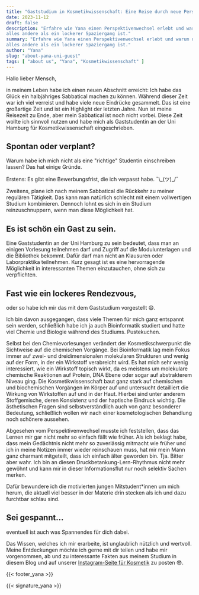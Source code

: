 ```yaml
---
title: "Gaststudium in Kosmetikwissenschaft: Eine Reise durch neue Perspektiven und Herausforderungen"
date: 2023-11-12
draft: false
description: "Erfahre wie Yana einen Perspektivenwechsel erlebt und warum das faszinierende Kosmetik-Fachgebiet
alles andere als ein lockerer Spaziergang ist."
summary: "Erfahre wie Yana einen Perspektivenwechsel erlebt und warum das faszinierende Kosmetik-Fachgebiet
alles andere als ein lockerer Spaziergang ist."
author: "Yana"
slug: "about-yana-uni-guest"
tags: [ "about us", "Yana", "Kosmetikwissenschaft" ]
---
```


Hallo lieber Mensch,

in meinem Leben habe ich einen neuen Abschnitt erreicht: Ich habe das Glück ein halbjähriges Sabbatical machen zu
können. Während dieser Zeit war ich viel verreist und habe viele neue Eindrücke gesammelt. Das ist eine
großartige Zeit und ist ein Highlight der letzten Jahre. Nun ist meine Reisezeit zu Ende, aber mein Sabbatical ist noch
nicht vorbei. Diese Zeit wollte ich sinnvoll nutzen und habe mich als Gaststudentin an der Uni Hamburg für
Kosmetikwissenschaft eingeschrieben.

## Spontan oder verplant?

Warum habe ich mich nicht als eine "richtige" Studentin einschreiben lassen? Das hat einige Gründe.

Erstens: Es gibt eine Bewerbungsfrist, die ich verpasst habe. ¯\\\_(ツ)_/¯

Zweitens, plane ich nach meinem Sabbatical die Rückkehr zu meiner regulären Tätigkeit. Das kann man
natürlich schlecht mit einem vollwertigen Studium kombinieren. Dennoch lohnt es sich in ein Studium
reinzuschnuppern, wenn man diese Möglichkeit hat.

## Es ist schön ein Gast zu sein.

Eine Gaststudentin an der Uni Hamburg zu sein bedeutet, dass man an einigen Vorlesung teilnehmen darf und
Zugriff auf die Modulunterlagen und die Bibliothek bekommt. Dafür darf man nicht an Klausuren oder Laborpraktika
teilnehmen. Kurz gesagt ist es eine hervorragende Möglichkeit in interessanten Themen einzutauchen, ohne sich zu
verpflichten.

## Fast wie ein lockeres Rendezvous,

oder so habe ich mir das mit dem Gaststudium vorgestellt 😄.

Ich bin davon ausgegangen, dass viele Themen für mich ganz entspannt sein werden, schließlich habe ich ja auch
Bioinformatik studiert und hatte viel Chemie und Biologie während des Studiums. Pustekuchen.

Selbst bei den Chemievorlesungen verändert der Kosmetikschwerpunkt die Sichtweise auf die chemischen
Vorgänge. Bei Bioinformatik lag mein Fokus immer auf zwei- und dreidimensionalen molekularen Strukturen und wenig
auf der Form, in der ein Wirkstoff verabreicht wird. Es hat mich sehr wenig interessiert, wie ein Wirkstoff topisch
wirkt, da es
meistens um molekulare chemische Reaktionen auf Protein, DNA Ebene oder sogar auf abstrakterem Niveau ging. Die
Kosmetikwissenschaft baut ganz stark auf chemischen und biochemischen Vorgängen im Körper auf und untersucht detailliert
die Wirkung von Wirkstoffen auf und in der Haut. Hierbei sind unter anderem Stoffgemische, deren Konsistenz und
der haptische Eindruck wichtig. Die ästhetischen Fragen sind selbstverständlich auch von ganz besonderer
Bedeutung, schließlich wollen wir nach einer kosmetologischen Behandlung noch schönere aussehen.

Abgesehen vom Perspektivenwechsel musste ich feststellen, dass das Lernen mir gar nicht mehr so einfach fällt wie
früher. Als ich
beklagt habe, dass mein Gedächtnis nicht mehr so zuverlässig mitmacht wie früher und ich in meine Notizen immer
wieder reinschauen muss, hat mir mein Mann ganz charmant mitgeteilt, dass ich einfach älter geworden bin. Tja. Bitter
aber wahr. Ich bin an diesen Druckbetankung-Lern-Rhythmus nicht mehr gewöhnt und kann mir in dieser
Informationsflut nur noch selektiv Sachen merken.

Dafür bewundere ich die motivierten jungen Mitstudent*innen um mich herum, die aktuell viel besser in der Materie
drin stecken
als ich und dazu furchtbar schlau sind.

## Sei gespannt...

eventuell ist auch was Spannendes für dich dabei.

Das Wissen, welches ich mir erarbeite, ist unglaublich nützlich und wertvoll. Meine Entdeckungen möchte ich gerne mit
dir teilen und habe mir vorgenommen, ab und zu interessante Fakten aus meinem Studium in diesem
Blog und  auf unserer [Instagram-Seite für Kosmetik](https://instagram.com/mix_with_us) zu posten 😎.

{{< footer_yana >}}

<div class="signature-right">
{{< signature_yana >}}
</div>
